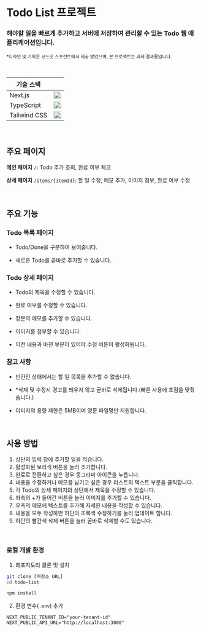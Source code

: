 # Todo List 프로젝트

### 해야할 일을 빠르게 추가하고 서버에 저장하여 관리할 수 있는 Todo 웹 애플리케이션입니다.

<small>\*디자인 및 기획은 코드잇 스프린트에서 제공 받았으며, 본 프로젝트는 과제 결과물입니다.</small>

<br>

| 기술 스택    |                                                                              |
| ------------ | ---------------------------------------------------------------------------- |
| Next.js      | <img src="https://nextjs.org/static/favicon/favicon-32x32.png" width="20" /> |
| TypeScript   | <img src="https://www.typescriptlang.org/favicon-32x32.png" width="20" />    |
| Tailwind CSS | <img src="https://tailwindcss.com/favicons/favicon-32x32.png" width="20" />  |

<br>

## 주요 페이지

**메인 페이지** `/`: Todo 추가 조회, 완료 여부 체크

**상세 페이지** `/items/{itemId}`: 할 일 수정, 메모 추가, 이미지 첨부, 완료 여부 수정

<br>

## 주요 기능

### Todo 목록 페이지

- Todo/Done을 구분하여 보여줍니다.

- 새로운 Todo를 곧바로 추가할 수 있습니다.

### Todo 상세 페이지

- Todo의 제목을 수정할 수 있습니다.

- 완료 여부를 수정할 수 있습니다.

- 장문의 메모를 추가할 수 있습니다.
- 이미지를 첨부할 수 있습니다.
- 이전 내용과 바뀐 부분이 있어야 수정 버튼이 활성화됩니다.

### 참고 사항

- 빈칸인 상태에서는 할 일 목록을 추가할 수 없습니다.
- \*삭제 및 수정시 경고를 띄우지 않고 곧바로 삭제됩니다.(빠른 사용에 초점을 맞췄습니다.)
- 이미지의 용량 제한은 5MB이며 영문 파일명만 지원합니다.

  <br>

## 사용 방법

1. 상단의 입력 창에 추가할 일을 적습니다.
2. 활성화된 보라색 버튼을 눌러 추가합니다.
3. 완료로 전환하고 싶은 경우 동그라미 아이콘을 누릅니다.
4. 내용을 수정하거나 메모를 남기고 싶은 경우 리스트의 텍스트 부분을 클릭합니다.
5. 각 Todo의 상세 페이지의 상단에서 제목을 수정할 수 있습니다.
6. 좌측의 +가 들어간 버튼을 눌러 이미지를 추가할 수 있습니다.
7. 우측의 메모에 텍스트를 추가해 자세한 내용을 작성할 수 있습니다.
8. 내용을 모두 작성하면 하단의 초록색 수정하기를 눌러 업데이트 합니다.
9. 하단의 빨간색 삭제 버튼을 눌러 곧바로 삭제할 수도 있습니다.

  <br>

### 로컬 개발 환경

1. 레포지토리 클론 및 설치

```bash
git clone [저장소 URL]
cd todo-list

npm install
```

2. 환경 변수(`.env`) 추가

```
NEXT_PUBLIC_TENANT_ID="your-tenant-id"
NEXT_PUBLIC_API_URL="http://localhost:3000"
```
